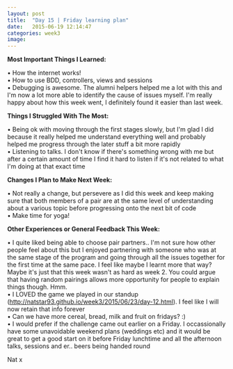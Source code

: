 ```yaml
---
layout: post
title:  "Day 15 | Friday learning plan"
date:   2015-06-19 12:14:47
categories: week3
image: 
---
```


**Most Important Things I Learned:**

&bull; How the internet works!<br>
&bull; How to use BDD, controllers, views and sessions<br>
&bull; Debugging is awesome. The alumni helpers helped me a lot with this and I'm now a lot more able to identify the cause of issues myself. I'm really happy about how this week went, I definitely found it easier than last week.

**Things I Struggled With The Most:**

&bull; Being ok with moving through the first stages slowly, but I'm glad I did because it really helped me understand everything well and probably helped me progress through the later stuff a bit more rapidly<br>
&bull; Listening to talks. I don't know if there's something wrong with me but after a certain amount of time I find it hard to listen if it's not related to what I'm doing at that exact time

**Changes I Plan to Make Next Week:**

&bull; Not really a change, but persevere as I did this week and keep making sure that both members of a pair are at the same level of understanding about a various topic before progressing onto the next bit of code<br>
&bull; Make time for yoga!

**Other Experiences or General Feedback This Week:**

&bull; I quite liked being able to choose pair partners.. I'm not sure how other people feel about this but I enjoyed partnering with someone who was at the same stage of the program and going through all the issues together for the first time at the same pace. I feel like maybe I learnt more that way? Maybe it's just that this week wasn't as hard as week 2. You could argue that having random pairings allows more opportunity for people to explain things though. Hmm.<br>
&bull; I LOVED the game we played in our standup (http://natstar93.github.io/week3/2015/06/23/day-12.html). I feel like I will now retain that info forever<br>
&bull; Can we have more cereal, bread, milk and fruit on fridays? :)<br>
&bull; I would prefer if the challenge came out earlier on a Friday. I occassionally have some unavoidable weekend plans (weddings etc) and it would be great to get a good start on it before Friday lunchtime and all the afternoon talks, sessions and er.. beers being handed round

Nat x

